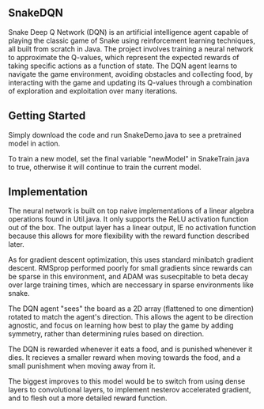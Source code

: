 SnakeDQN
-------------

Snake Deep Q Network (DQN) is an artificial intelligence agent capable of playing the classic game of Snake using reinforcement learning techniques, all built from scratch in Java. The project involves training a neural network to approximate the Q-values, which represent the expected rewards of taking specific actions as a function of state. The DQN agent learns to navigate the game environment, avoiding obstacles and collecting food, by interacting with the game and updating its Q-values through a combination of exploration and exploitation over many iterations.
## Getting Started

Simply download the code and run SnakeDemo.java to see a pretrained model in action.

To train a new model, set the final variable "newModel" in SnakeTrain.java to true, otherwise it will continue to train the current model.

## Implementation
The neural network is built on top naive implementations of a linear algebra operations found in Util.java. It only supports the ReLU activation function out of the box. The output layer has a linear output, IE no activation function because this allows for more flexibility with the reward function described later. 

As for gradient descent optimization, this uses standard minibatch gradient descent. RMSprop performed poorly for small gradients since rewards can be sparse in this environment, and ADAM was susecpitable to beta decay over large training times, which are neccessary in sparse environments like snake.

The DQN agent "sees" the board as a 2D array (flattened to one dimention) rotated to match the agent's direction. This allows the agent to be direction agnostic, and focus on learning how best to play the game by adding symmetry, rather than determining rules based on direction.

The DQN is rewarded whenever it eats a food, and is punished whenever it dies. It recieves a smaller reward when moving towards the food, and a small punishment when moving away from it. 

The biggest improves to this model would be to switch from using dense layers to convolutional layers, to implement nesterov accelerated gradient, and to flesh out a more detailed reward function.
